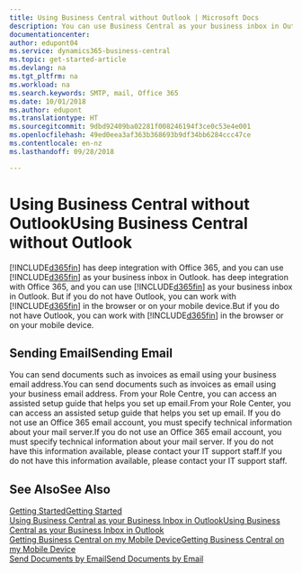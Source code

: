 ```yaml
---
title: Using Business Central without Outlook | Microsoft Docs
description: You can use Business Central as your business inbox in Outlook because it is integrated with Office 365, however, you can also work without Outlook in a browser or on your mobile device.
documentationcenter: 
author: edupont04
ms.service: dynamics365-business-central
ms.topic: get-started-article
ms.devlang: na
ms.tgt_pltfrm: na
ms.workload: na
ms.search.keywords: SMTP, mail, Office 365
ms.date: 10/01/2018
ms.author: edupont
ms.translationtype: HT
ms.sourcegitcommit: 9dbd92409ba02281f008246194f3ce0c53e4e001
ms.openlocfilehash: 49ed0eea3af363b368693b9df34bb6284ccc47ce
ms.contentlocale: en-nz
ms.lasthandoff: 09/28/2018

---
```

# <a name="using-business-central-without-outlook"></a><span data-ttu-id="993ef-103">Using Business Central without Outlook</span><span class="sxs-lookup"><span data-stu-id="993ef-103">Using Business Central without Outlook</span></span>
[!INCLUDE[d365fin](includes/d365fin_md.md)] <span data-ttu-id="993ef-104">has deep integration with Office 365, and you can use [!INCLUDE[d365fin](includes/d365fin_md.md)] as your business inbox in Outlook.</span><span class="sxs-lookup"><span data-stu-id="993ef-104"> has deep integration with Office 365, and you can use [!INCLUDE[d365fin](includes/d365fin_md.md)] as your business inbox in Outlook.</span></span> <span data-ttu-id="993ef-105">But if you do not have Outlook, you can work with [!INCLUDE[d365fin](includes/d365fin_md.md)] in the browser or on your mobile device.</span><span class="sxs-lookup"><span data-stu-id="993ef-105">But if you do not have Outlook, you can work with [!INCLUDE[d365fin](includes/d365fin_md.md)] in the browser or on your mobile device.</span></span>  

## <a name="sending-email"></a><span data-ttu-id="993ef-106">Sending Email</span><span class="sxs-lookup"><span data-stu-id="993ef-106">Sending Email</span></span>
<span data-ttu-id="993ef-107">You can send documents such as invoices as email using your business email address.</span><span class="sxs-lookup"><span data-stu-id="993ef-107">You can send documents such as invoices as email using your business email address.</span></span> <span data-ttu-id="993ef-108">From your Role Centre, you can access an assisted setup guide that helps you set up email.</span><span class="sxs-lookup"><span data-stu-id="993ef-108">From your Role Center, you can access an assisted setup guide that helps you set up email.</span></span> <span data-ttu-id="993ef-109">If you do not use an Office 365 email account, you must specify technical information about your mail server.</span><span class="sxs-lookup"><span data-stu-id="993ef-109">If you do not use an Office 365 email account, you must specify technical information about your mail server.</span></span> <span data-ttu-id="993ef-110">If you do not have this information available, please contact your IT support staff.</span><span class="sxs-lookup"><span data-stu-id="993ef-110">If you do not have this information available, please contact your IT support staff.</span></span>  


## <a name="see-also"></a><span data-ttu-id="993ef-111">See Also</span><span class="sxs-lookup"><span data-stu-id="993ef-111">See Also</span></span>
[<span data-ttu-id="993ef-112">Getting Started</span><span class="sxs-lookup"><span data-stu-id="993ef-112">Getting Started</span></span>](product-get-started.md)  
[<span data-ttu-id="993ef-113">Using Business Central as your Business Inbox in Outlook</span><span class="sxs-lookup"><span data-stu-id="993ef-113">Using Business Central as your Business Inbox in Outlook</span></span>](admin-outlook.md)  
[<span data-ttu-id="993ef-114">Getting Business Central on my Mobile Device</span><span class="sxs-lookup"><span data-stu-id="993ef-114">Getting Business Central on my Mobile Device</span></span>](install-mobile-app.md)  
[<span data-ttu-id="993ef-115">Send Documents by Email</span><span class="sxs-lookup"><span data-stu-id="993ef-115">Send Documents by Email</span></span>](ui-how-send-documents-email.md)

